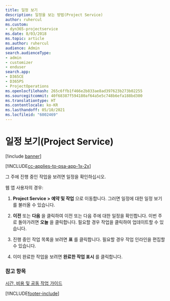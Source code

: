 ```yaml
---
title: 일정 보기
description: 일정을 보는 방법(Project Service)
author: ruhercul
ms.custom:
- dyn365-projectservice
ms.date: 8/03/2018
ms.topic: article
ms.author: ruhercul
audience: Admin
search.audienceType:
- admin
- customizer
- enduser
search.app:
- D365CE
- D365PS
- ProjectOperations
ms.openlocfilehash: 265c6ffb1f466e2b833ae8ad397623b273b02255
ms.sourcegitcommit: 40f68387f594180af64a5e5c748b6efa188bd300
ms.translationtype: HT
ms.contentlocale: ko-KR
ms.lasthandoff: 05/10/2021
ms.locfileid: "6002469"
---
```

# <a name="view-your-schedule-project-service"></a>일정 보기(Project Service)

[!include [banner](../includes/psa-now-project-operations.md)]

[!INCLUDE[cc-applies-to-psa-app-1x-2x](../includes/cc-applies-to-psa-app-1x-2x.md)]

그 주에 진행 중인 작업을 보려면 일정을 확인하십시오.  
  
 웹 앱 사용자의 경우:  
  
1.  **Project Service > 예약 및 작업** 으로 이동합니다. 그러면 일정에 대한 일정 보기를 불러올 수 있습니다.  
  
2.  **이전** 또는 **다음** 을 클릭하여 이전 또는 다음 주에 대한 일정을 확인합니다. 이번 주로 돌아가려면 **오늘** 을 클릭합니다. 필요할 경우 작업을 클릭하여 업데이트할 수 있습니다.  
  
3.  진행 중인 작업 목록을 보려면 **표** 를 클릭합니다. 필요할 경우 작업 인라인을 편집할 수 있습니다.  
  
4.  이미 완료한 작업을 보려면 **완료한 작업 표시** 를 클릭합니다.  
  
### <a name="see-also"></a>참고 항목  
 [시간, 비용 및 공동 작업 가이드](../psa/time-expense-collaboration-guide.md)


[!INCLUDE[footer-include](../includes/footer-banner.md)]
